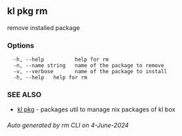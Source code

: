 ## kl pkg rm

remove installed package



### Options

```
  -h, --help          help for rm
  -n, --name string   name of the package to remove
  -v, --verbose       name of the package to install
  -h, --help   help for rm
```

### SEE ALSO

* [kl pkg](kl_pkg.md)  - packages util to manage nix packages of kl box

###### Auto generated by rm CLI on 4-June-2024
